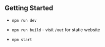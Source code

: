 ## Getting Started

- `npm run dev`

- `npm run build` - visit `/out` for static website
- `npm start`

